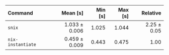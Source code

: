 | Command | Mean [s] | Min [s] | Max [s] | Relative |
|:---|---:|---:|---:|---:|
| `snix` | 1.033 ± 0.006 | 1.025 | 1.044 | 2.25 ± 0.05 |
| `nix-instantiate` | 0.459 ± 0.009 | 0.443 | 0.475 | 1.00 |

